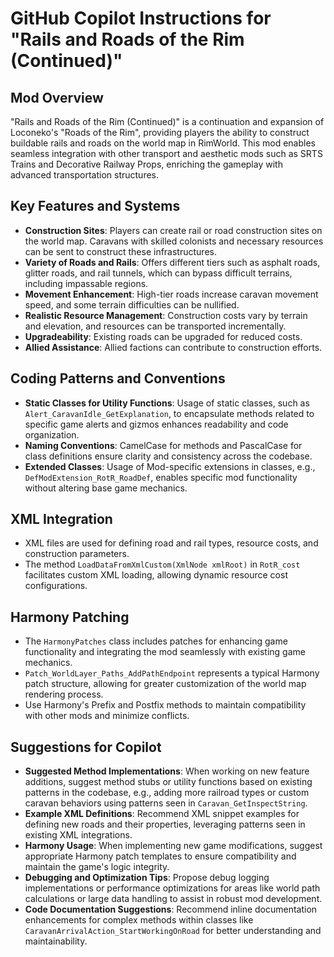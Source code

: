 # GitHub Copilot Instructions for "Rails and Roads of the Rim (Continued)"

## Mod Overview
"Rails and Roads of the Rim (Continued)" is a continuation and expansion of Loconeko's "Roads of the Rim", providing players the ability to construct buildable rails and roads on the world map in RimWorld. This mod enables seamless integration with other transport and aesthetic mods such as SRTS Trains and Decorative Railway Props, enriching the gameplay with advanced transportation structures.

## Key Features and Systems
- **Construction Sites**: Players can create rail or road construction sites on the world map. Caravans with skilled colonists and necessary resources can be sent to construct these infrastructures.
- **Variety of Roads and Rails**: Offers different tiers such as asphalt roads, glitter roads, and rail tunnels, which can bypass difficult terrains, including impassable regions.
- **Movement Enhancement**: High-tier roads increase caravan movement speed, and some terrain difficulties can be nullified.
- **Realistic Resource Management**: Construction costs vary by terrain and elevation, and resources can be transported incrementally.
- **Upgradeability**: Existing roads can be upgraded for reduced costs.
- **Allied Assistance**: Allied factions can contribute to construction efforts.

## Coding Patterns and Conventions
- **Static Classes for Utility Functions**: Usage of static classes, such as `Alert_CaravanIdle_GetExplanation`, to encapsulate methods related to specific game alerts and gizmos enhances readability and code organization.
- **Naming Conventions**: CamelCase for methods and PascalCase for class definitions ensure clarity and consistency across the codebase.
- **Extended Classes**: Usage of Mod-specific extensions in classes, e.g., `DefModExtension_RotR_RoadDef`, enables specific mod functionality without altering base game mechanics.

## XML Integration
- XML files are used for defining road and rail types, resource costs, and construction parameters. 
- The method `LoadDataFromXmlCustom(XmlNode xmlRoot)` in `RotR_cost` facilitates custom XML loading, allowing dynamic resource cost configurations.

## Harmony Patching
- The `HarmonyPatches` class includes patches for enhancing game functionality and integrating the mod seamlessly with existing game mechanics.
- `Patch_WorldLayer_Paths_AddPathEndpoint` represents a typical Harmony patch structure, allowing for greater customization of the world map rendering process.
- Use Harmony's Prefix and Postfix methods to maintain compatibility with other mods and minimize conflicts.

## Suggestions for Copilot
- **Suggested Method Implementations**: When working on new feature additions, suggest method stubs or utility functions based on existing patterns in the codebase, e.g., adding more railroad types or custom caravan behaviors using patterns seen in `Caravan_GetInspectString`.
- **Example XML Definitions**: Recommend XML snippet examples for defining new roads and their properties, leveraging patterns seen in existing XML integrations.
- **Harmony Usage**: When implementing new game modifications, suggest appropriate Harmony patch templates to ensure compatibility and maintain the game's logic integrity.
- **Debugging and Optimization Tips**: Propose debug logging implementations or performance optimizations for areas like world path calculations or large data handling to assist in robust mod development.
- **Code Documentation Suggestions**: Recommend inline documentation enhancements for complex methods within classes like `CaravanArrivalAction_StartWorkingOnRoad` for better understanding and maintainability.
